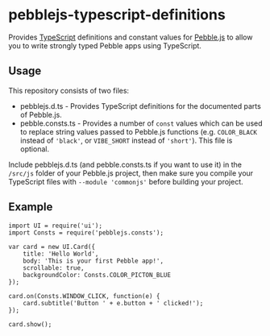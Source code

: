 # pebblejs-typescript-definitions
Provides [TypeScript](http://www.typescriptlang.org/) definitions and constant values for [Pebble.js](https://github.com/pebble/pebblejs) to allow you to write strongly typed Pebble apps using TypeScript.

## Usage
This repository consists of two files:
* pebblejs.d.ts - Provides TypeScript definitions for the documented parts of Pebble.js.
* pebble.consts.ts - Provides a number of `const` values which can be used to replace string values passed to Pebble.js functions (e.g. `COLOR_BLACK` instead of `'black'`, or `VIBE_SHORT` instead of `'short'`). This file is optional.

Include pebblejs.d.ts (and pebble.consts.ts if you want to use it) in the `/src/js` folder of your Pebble.js project, then make sure you compile your TypeScript files with `--module 'commonjs'` before building your project.

## Example

```
import UI = require('ui');
import Consts = require('pebblejs.consts');

var card = new UI.Card({
    title: 'Hello World',
    body: 'This is your first Pebble app!',
    scrollable: true,
    backgroundColor: Consts.COLOR_PICTON_BLUE
});

card.on(Consts.WINDOW_CLICK, function(e) {
    card.subtitle('Button ' + e.button + ' clicked!');
});

card.show();
```
